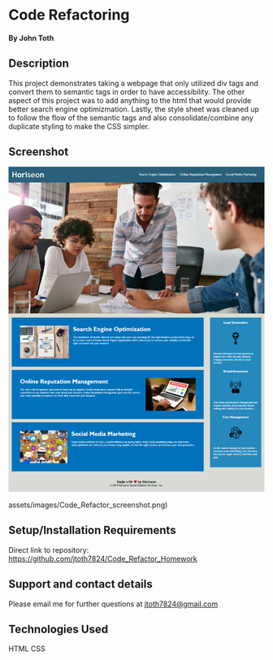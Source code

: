 # Code Refactoring

#### By John Toth

## Description

This project demonstrates taking a webpage that only utilized div tags and convert them to semantic tags in order to have accessibility.   The other aspect of this project was to add anything to the html that would provide better search engine optimizmation.  Lastly, the style sheet was cleaned up to follow the flow of the semantic tags and also consolidate/combine any duplicate styling to make the CSS simpler.

## Screenshot

<p align="center">
  <img alt="Code Refactor screenshot" src="./assets/images/Code_Refactor_screenshot.png">
</p>assets/images/Code_Refactor_screenshot.png)

## Setup/Installation Requirements

Direct link to repository:  https://github.com/jtoth7824/Code_Refactor_Homework

## Support and contact details

Please email me for further questions at jtoth7824@gmail.com


## Technologies Used

HTML
CSS